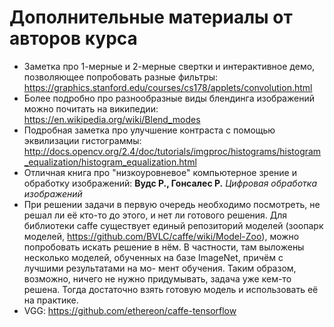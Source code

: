 # Дополнительные материалы от авторов курса

- Заметка про 1-мерные и 2-мерные свертки и интерактивное демо, позволяющее попробовать разные фильтры: https://graphics.stanford.edu/courses/cs178/applets/convolution.html
- Более подробно про разнообразные виды блендинга изображений можно почитать на википедии: https://en.wikipedia.org/wiki/Blend_modes
- Подробная заметка про улучшение контраста с помощью эквилизации гистограммы: http://docs.opencv.org/2.4/doc/tutorials/imgproc/histograms/histogram_equalization/histogram_equalization.html
- Отличная книга про "низкоуровневое" компьютерное зрение и обработку изображений: **Вудс Р., Гонсалес Р.** *Цифровая обработка изображений*
- При решении задачи в первую очередь необходимо посмотреть, не решал ли её кто-то до этого, и нет ли готового решения. Для библиотеки caffe существует единый репозиторий моделей (зоопарк моделей, https://github.com/BVLC/caffe/wiki/Model-Zoo), можно попробовать искать решение в нём. В частности, там выложены несколько моделей, обученных на базе ImageNet, причём с лучшими результатами на мо- мент обучения. Таким образом, возможно, ничего не нужно придумывать, задача уже кем-то решена. Тогда достаточно взять готовую модель и использовать её на практике.
- VGG: https://github.com/ethereon/caffe-tensorflow